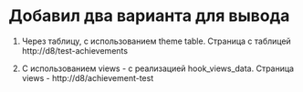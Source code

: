 # Добавил два варианта для вывода
1. Через таблицу, с использованием theme table.
Страница с таблицей http://d8/test-achievements

2. С использованием views - с реализацией hook_views_data.
Страница views - http://d8/achievement-test

